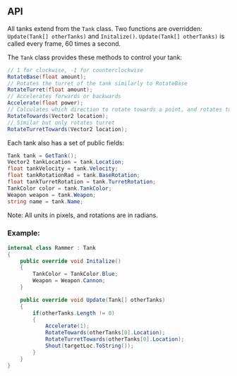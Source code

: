 ## API ##
All tanks extend from the `Tank` class. Two functions are overridden: `Update(Tank[] otherTanks)` and `Initalize()`.
`Update(Tank[] otherTanks)` is called every frame, 60 times a second.

The `Tank` class provides these methods to control your tank:
```csharp
// 1 for clockwise, -1 for counterclockwise
RotateBase(float amount);
// Rotates the turret of the tank similarly to RotateBase
RotateTurret(float amount);
// Accelerates forwards or backwards
Accelerate(float power);
// Calculates which direction to rotate towards a point, and rotates to it
RotateTowards(Vector2 location);
// Similar but only rotates turret
RotateTurretTowards(Vector2 location);
```
Each tank also has a set of public fields:
```csharp
Tank tank = GetTank();
Vector2 tankLocation = tank.Location;
float tankVelocity = tank.Velocity;
float tankRotationRad = tank.BaseRotation;
float tankTurretRotation = tank.TurretRotation;
TankColor color = tank.TankColor;
Weapon weapon = tank.Weapon;
string name = tank.Name;
```
Note: All units in pixels, and rotations are in radians.

### Example: ###
```csharp
internal class Rammer : Tank
{
    public override void Initalize()
    {
        TankColor = TankColor.Blue;
        Weapon = Weapon.Cannon;
    }

    public override void Update(Tank[] otherTanks)
    {
        if(otherTanks.Length != 0)
        {
            Accelerate(1);
            RotateTowards(otherTanks[0].Location);
            RotateTurretTowards(otherTanks[0].Location);
            Shout(targetLoc.ToString());
        }            
    }
}
```
